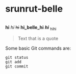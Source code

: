 # srunrut-belle
######
**hi**
*hi*
~~hi~~
**hi_belle_hi**
***hi***
<sub>hihi</sup>
> Text that is a quote

Some basic Git commands are:
```
git status
git add
git commit
```
